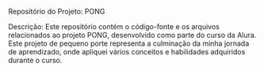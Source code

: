 Repositório do Projeto: PONG

Descrição: Este repositório contém o código-fonte e os arquivos relacionados ao projeto PONG, desenvolvido como parte do curso da Alura. Este projeto de pequeno porte representa a culminação da minha jornada de aprendizado, onde apliquei vários conceitos e habilidades adquiridos durante o curso.
